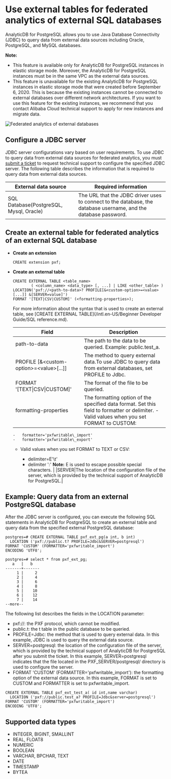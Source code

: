# Use external tables for federated analytics of external SQL databases

AnalyticDB for PostgreSQL allows you to use Java Database Connectivity \(JDBC\) to query data from external data sources including Oracle, PostgreSQL, and MySQL databases.

**Note:**

-   This feature is available only for AnalyticDB for PostgreSQL instances in elastic storage mode. Moreover, the AnalyticDB for PostgreSQL instances must be in the same VPC as the external data sources.
-   This feature is unavailable for the existing AnalyticDB for PostgreSQL instances in elastic storage mode that were created before September 6, 2020. This is because the existing instances cannot be connected to external databases over different network architectures. If you want to use this feature for the existing instances, we recommend that you contact Alibaba Cloud technical support to apply for new instances and migrate data.

![Federated analytics of external databases](../images/p166373.png)

## Configure a JDBC server

JDBC server configurations vary based on user requirements. To use JDBC to query data from external data sources for federated analytics, you must [submit a ticket](https://workorder.console.aliyun.com/console.htm#/ticket/add?productCode=gpdb) to request technical support to configure the specified JDBC server. The following table describes the information that is required to query data from external data sources.

|External data source|Required information|
|--------------------|--------------------|
|SQL Database\(PostgreSQL, Mysql, Oracle\)|The URL that the JDBC driver uses to connect to the database, the database username, and the database password.|

## Create an external table for federated analytics of an external SQL database

-   **Create an extension**

    ```
    CREATE extension pxf; 
    ```


-   **Create an external table**

    ```
    CREATE EXTERNAL TABLE <table_name>
            ( <column_name> <data_type> [, ...] | LIKE <other_table> )
    LOCATION('pxf://<path-to-data>? PROFILE[&<custom-option>=<value>[...]] &[SERVER=value]')
    FORMAT '[TEXT|CSV|CUSTOM]' (<formatting-properties>);
    ```

    For more information about the syntax that is used to create an external table, see [CREATE EXTERNAL TABLE](/intl.en-US/Beginner Developer Guide/SQL reference.md).

    |Field|Description|
    |-----|-----------|
    |path-to-data|The path to the data to be queried. Example: public.test\_a.|
    |PROFILE \[&<custom-option\>=<value\>\[...\]\]|The method to query external data.To use JDBC to query data from external databases, set PROFILE to Jdbc. |
    |FORMAT '\[TEXT\|CSV\|CUSTOM\]'|The format of the file to be queried.|
    |formatting-properties|The formatting option of the specified data format. Set this field to formatter or delimiter.    -   Valid values when you set FORMAT to CUSTOM:
        -   formatter='pxfwritable\_import'
        -   formatter='pxfwritable\_export'
    -   Valid values when you set FORMAT to TEXT or CSV:

        -   delimiter=E'\\t'
        -   delimiter ':'
**Note:** E is used to escape possible special characters. |
    |SERVER|The location of the configuration file of the server, which is provided by the technical support of AnalyticDB for PostgreSQL.|


## Example: Query data from an external PostgreSQL database

After the JDBC server is configured, you can execute the following SQL statements in AnalyticDB for PostgreSQL to create an external table and query data from the specified external PostgreSQL database:

```
postgres=# CREATE EXTERNAL TABLE pxf_ext_pg(a int, b int)
  LOCATION ('pxf://public.t? PROFILE=Jdbc&SERVER=postgresql')
FORMAT 'CUSTOM' (FORMATTER='pxfwritable_import')
ENCODING 'UTF8';

postgres=# select * from pxf_ext_pg;
   a   |   b
-------+-------
     1 |     2
     2 |     4
     3 |     6
     4 |     8
     5 |    10
     6 |    12
     7 |    14
--more--      
```

The following list describes the fields in the LOCATION parameter:

-   pxf://: the PXF protocol, which cannot be modified.
-   public.t: the t table in the public database to be queried.
-   PROFILE=Jdbc: the method that is used to query external data. In this example, JDBC is used to query the external data source.
-   SERVER=postgresql: the location of the configuration file of the server, which is provided by the technical support of AnalyticDB for PostgreSQL after you submit the ticket. In this example, SERVER=postgresql indicates that the file located in the PXF\_SERVER/postgresql/ directory is used to configure the server.
-   FORMAT 'CUSTOM' \(FORMATTER='pxfwritable\_import'\): the formatting option of the external data source. In this example, FORMAT is set to CUSTOM and FORMATTER is set to pxfwritable\_import.

```
CREATE EXTERNAL TABLE pxf_ext_test_a( id int,name varchar)
  LOCATION ('pxf://public.test_a? PROFILE=Jdbc&server=postgresql')
FORMAT 'CUSTOM' (FORMATTER='pxfwritable_import')
ENCODING 'UTF8';
```

## Supported data types

-   INTEGER, BIGINT, SMALLINT
-   REAL, FLOAT8
-   NUMERIC
-   BOOLEAN
-   VARCHAR, BPCHAR, TEXT
-   DATE
-   TIMESTAMP
-   BYTEA

